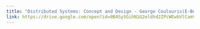 ```yaml
---
title: "Distributed Systems: Concept and Design - George Coulouris(E-Book)"
link: https://drive.google.com/open?id=0B4SySGihN1G2eldhd2ZPcWEwbVlCamVidUx5TUhSUzZ1ZjBZ
---
```


